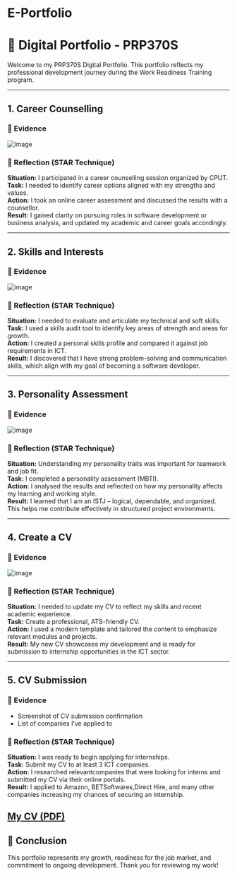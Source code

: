 # E-Portfolio
# 🌟 Digital Portfolio - PRP370S

Welcome to my PRP370S Digital Portfolio. This portfolio reflects my professional development journey during the Work Readiness Training program.

---

## 1. Career Counselling

### 📄 Evidence
![image](https://github.com/user-attachments/assets/d195b150-3370-4b5e-843e-68d67ee52ddd)


### 🌟 Reflection (STAR Technique)
**Situation:** I participated in a career counselling session organized by CPUT.  
**Task:** I needed to identify career options aligned with my strengths and values.  
**Action:** I took an online career assessment and discussed the results with a counsellor.  
**Result:** I gained clarity on pursuing roles in software development or business analysis, and updated my academic and career goals accordingly.

---

## 2. Skills and Interests

### 📄 Evidence
![image](https://github.com/user-attachments/assets/2bc27a8d-b47a-4989-a463-4e249d0e0c2b)


### 🌟 Reflection (STAR Technique)
**Situation:** I needed to evaluate and articulate my technical and soft skills.  
**Task:** I used a skills audit tool to identify key areas of strength and areas for growth.  
**Action:** I created a personal skills profile and compared it against job requirements in ICT.  
**Result:** I discovered that I have strong problem-solving and communication skills, which align with my goal of becoming a software developer.

---

## 3. Personality Assessment

### 📄 Evidence
![image](https://github.com/user-attachments/assets/17c7d671-dbcd-47aa-b343-4ba266aa44fd)


### 🌟 Reflection (STAR Technique)
**Situation:** Understanding my personality traits was important for teamwork and job fit.  
**Task:** I completed a personality assessment (MBTI).  
**Action:** I analysed the results and reflected on how my personality affects my learning and working style.  
**Result:** I learned that I am an ISTJ – logical, dependable, and organized. This helps me contribute effectively in structured project environments.

---

## 4. Create a CV

### 📄 Evidence
![image](https://github.com/user-attachments/assets/40792108-f3c7-4ee5-9d2c-06f6f57ec9f9)



### 🌟 Reflection (STAR Technique)
**Situation:** I needed to update my CV to reflect my skills and recent academic experience.  
**Task:** Create a professional, ATS-friendly CV.  
**Action:** I used a modern template and tailored the content to emphasize relevant modules and projects.  
**Result:** My new CV showcases my development and is ready for submission to internship opportunities in the ICT sector.

---

## 5. CV Submission

### 📄 Evidence
- Screenshot of CV submission confirmation
- List of companies I’ve applied to

### 🌟 Reflection (STAR Technique)
**Situation:** I was ready to begin applying for internships.  
**Task:** Submit my CV to at least 3 ICT companies.  
**Action:** I researched relevantcompanies that were looking for interns and submitted my CV via their online portals.  
**Result:** I applied to Amazon, BETSoftwares,Direct Hire, and many other companies increasing my chances of securing an internship.

[My CV (PDF)](https://github.com/222705698/E-Portfolio/blob/main/Sinokholo%20Singazi%20Resume.pdf%20(1).pdf)
---

## 🔗 Conclusion
This portfolio represents my growth, readiness for the job market, and commitment to ongoing development. Thank you for reviewing my work!
